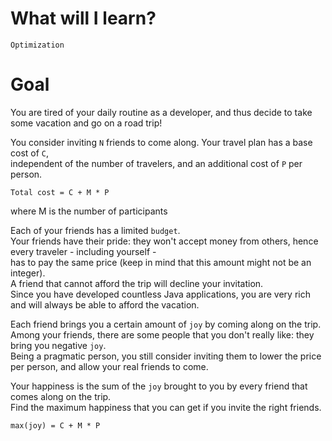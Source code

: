 
# What will I learn?

	Optimization

# Goal

You are tired of your daily routine as a developer, and thus decide to take some vacation and go on a road trip!

You consider inviting `N` friends to come along. Your travel plan has a base cost of `C`,  
independent of the number of travelers, and an additional cost of `P` per person.

	Total cost = C + M * P  
where M is the number of participants

Each of your friends has a limited `budget`.  
Your friends have their pride: they won't accept money from others, hence every traveler - including yourself -   
has to pay the same price (keep in mind that this amount might not be an integer).  
A friend that cannot afford the trip will decline your invitation.  
Since you have developed countless Java applications, you are very rich and will always be able to afford the vacation.

Each friend brings you a certain amount of `joy` by coming along on the trip.  
Among your friends, there are some people that you don't really like: they bring you negative `joy`.  
Being a pragmatic person, you still consider inviting them to lower the price per person, and allow your real friends to come.

Your happiness is the sum of the `joy` brought to you by every friend that comes along on the trip.  
Find the maximum happiness that you can get if you invite the right friends.

	max(joy) = C + M * P

	